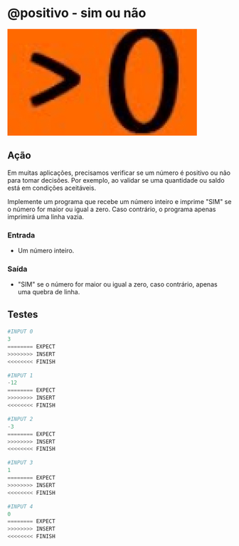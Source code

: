 # @positivo - sim ou não

![Maior que Zero](cover.jpg)

## Ação

Em muitas aplicações, precisamos verificar se um número é positivo ou não para tomar decisões. Por exemplo, ao validar se uma quantidade ou saldo está em condições aceitáveis.

Implemente um programa que recebe um número inteiro e imprime "SIM" se o número for maior ou igual a zero. Caso contrário, o programa apenas imprimirá uma linha vazia.

### Entrada

- Um número inteiro.

### Saída

- "SIM" se o número for maior ou igual a zero, caso contrário, apenas uma quebra de linha.

## Testes

```py
#INPUT 0
3
======== EXPECT
>>>>>>>> INSERT
<<<<<<<< FINISH
```

```py
#INPUT 1
-12
======== EXPECT
>>>>>>>> INSERT
<<<<<<<< FINISH
```

```py
#INPUT 2
-3
======== EXPECT
>>>>>>>> INSERT
<<<<<<<< FINISH
```

```py
#INPUT 3
1
======== EXPECT
>>>>>>>> INSERT
<<<<<<<< FINISH
```

```py
#INPUT 4
0
======== EXPECT
>>>>>>>> INSERT
<<<<<<<< FINISH
```
